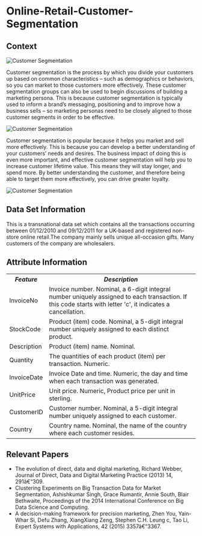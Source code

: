 # Online-Retail-Customer-Segmentation

## Context

![Customer Segmentation](https://www.appice.io/wp-content/uploads/2020/09/Webp.net-resizeimage-15.png)

<p>Customer segmentation is the process by which you divide your customers up based on common characteristics – such as demographics or behaviors, so you can market to those customers more effectively. These customer segmentation groups can also be used to begin discussions of building a marketing persona. This is because customer segmentation is typically used to inform a brand’s messaging, positioning and to improve how a business sells – so marketing personas need to be closely aligned to those customer segments in order to be effective.</p>

![Customer Segmentation](https://www.fanview.tech/wp-content/uploads/2021/12/Customer-Segmentation-Featured-Image-3.png)

<p>Customer segmentation is popular because it helps you market and sell more effectively. This is because you can develop a better understanding of your customers’ needs and desires. The business impact of doing this is even more important, and effective customer segmentation will help you to increase customer lifetime value. This means they will stay longer, and spend more. By better understanding the customer, and therefore being able to target them more effectively, you can drive greater loyalty.</p>

![Customer Segmentation](https://miro.medium.com/max/700/1*7NLVQmn87OAJTUaavf-MoQ.png)

## Data Set Information

This is a transnational data set which contains all the transactions occurring between 01/12/2010 and 09/12/2011 for a UK-based and registered non-store online retail.The company mainly sells unique all-occasion gifts. Many customers of the company are wholesalers.

## Attribute Information

<table>
  <tr>
    <th><em><strong><b>Feature</b></strong></em></th>
    <th><em><strong><b>Description</b></strong></em></th>
  </tr>
  <tr>
    <td>InvoiceNo</td>
    <td>Invoice number. Nominal, a 6-digit integral number uniquely assigned to each transaction. If this code starts with letter 'c', it indicates a cancellation.</td>
  </tr>
  <tr>
    <td>StockCode</td>
    <td>Product (item) code. Nominal, a 5-digit integral number uniquely assigned to each distinct product.</td>
  </tr>
  <tr>
    <td>Description</td>
    <td>Product (item) name. Nominal.</td>
  </tr>
  <tr>
    <td>Quantity</td>
    <td>The quantities of each product (item) per transaction. Numeric.</td>
  </tr>
  <tr>
    <td>InvoiceDate</td>
    <td>Invoice Date and time. Numeric, the day and time when each transaction was generated.</td>
  </tr>
  <tr>
    <td>UnitPrice</td>
    <td>Unit price. Numeric, Product price per unit in sterling.</td>
  </tr>
  <tr>
    <td>CustomerID</td>
    <td>Customer number. Nominal, a 5-digit integral number uniquely assigned to each customer.</td>
  </tr>
  <tr>
    <td>Country</td>
    <td>Country name. Nominal, the name of the country where each customer resides.</td>
  </tr>
</table>

## Relevant Papers

<ul>
  <li>The evolution of direct, data and digital marketing, Richard Webber, Journal of Direct, Data and Digital Marketing Practice (2013) 14, 291â€“309.</li>
  <li>Clustering Experiments on Big Transaction Data for Market Segmentation, Ashishkumar Singh, Grace Rumantir, Annie South, Blair Bethwaite, Proceedings of the 2014 International Conference on Big Data Science and Computing.</li>
  <li>A decision-making framework for precision marketing, Zhen You, Yain-Whar Si, Defu Zhang, XiangXiang Zeng, Stephen C.H. Leung c, Tao Li, Expert Systems with Applications, 42 (2015) 3357â€“3367.</li>
</ul>

